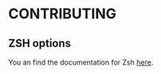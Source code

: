 # CONTRIBUTING

## ZSH options

You an find the documentation for Zsh [here](https://zsh-manual.netlify.app/options).

